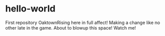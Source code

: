 # hello-world
First repository
OaktownRising here in full affect! 
Making a change like no other late in the game. 
About to blowup this space! Watch me!
